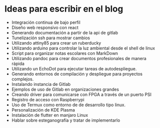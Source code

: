 # Ideas para escribir en el blog

* Integración continua de bajo perfil
* Diseño web responsivo con react
* Generando documentación a partir de la api de gitlab
* Tunelización ssh para mostrar cambios
* Utilizando attiny85 para crear un ruberducky
* Utilizando arduino para controlar la luz ambiental desde el shell de linux
* Script para organizar notas escolares con MarkDown
* Utilizando pandoc para crear documentos profesionales de manera rápida
* Utilizando un EchoDot para ejecutar tareas de autodespliegue.
* Generando entornos de compilación y despliegue para proyectos complejos.
* Instalando instancia de Gitlab
* Ejemplos de uso de Gitlab en organizaciones grandes
* Creando driver para comunicarse con FPGA a través de un puerto PSI
* Registro de acceso con Raspberrypi
* Uso de Termux como entorno de de desarrollo tipo linux.
* Personalización de KDE Plasma
* Instalación de flutter en manjaro Linux
* Hablar sobre esteganografía y tratar de implementarlo

